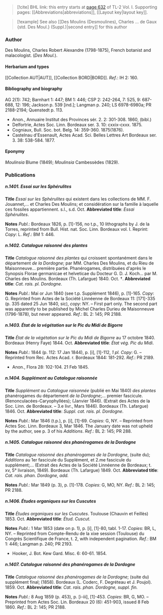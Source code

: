 > [!cite] BHL link: this entry starts at [page 632](https://www.biodiversitylibrary.org/item/103414#page/680/mode/1up) of TL-2 Vol. I.
> Supporting pages: [[Abbreviations|abbreviations]], [[Layout key|layout key]].

> [!example] See also [[Des Moulins (Desmoulines), Charles ... de Gaux {std. Des Moul.} (Suppl.)|second entry]] for this author

### Author

Des Moulins, Charles Robert Alexandre (1798-1875), French botanist and malacologist. (*Des Moul.*).

#### Herbarium and types

[[Collection AUT|AUT]], [[Collection BORD|BORD]].
*Ref*.: IH 2: 160.

#### Bibliography and biography

AG 2(1): 742; Barnhart 1: 447; BM 1: 446; CSP 2: 242-264, 7: 525, 9: 687-688, 12: 196; Jackson p. 539 \[ind.\]; Langman p. 240; LS 6978-6980a; PR 2188-2194; Quenstedt p. 113.
- Anon., Annuaire Institut des Provinces sér. 2. 2: 301-308. 1860, (bibl.)
- Delfortrie, Actes Soc. Linn. Bordeaux ser. 3. 10: cxxix-cxxx. 1875.
- Cogniaux, Bull. Soc. bot. Belg. 14: 359-360. 1875(1876).
- Castelnau d'Essenault, Actes Acad. Sci. Belles Lettres Art Bordeaux ser. 3. 38: 538-584. 1877.

#### Eponymy

*Moulinsia* Blume (1849); *Moulinsia* Cambessèdes (1829).

### Publications

##### n.1401. Essai sur les Sphérulites

**Title**
*Essai sur les Sphérulites* qui existent dans les collections de MM. F. Jouannet,... et Charles Des Moulins; et considération sur la famille à laquelle ces fossiles appartiennent. s.l., s.d. Oct.
**Abbreviated title**: *Essai Sphérulites*.

**Notes**
*Publ*.: Bordeaux 1826, p. \[1\]-156, no t.p., 10 lithographs by J. de la Torres, reprinted from Bull. Hist. nat. Soc. Linn. Bordeaux vol. I. Reprint: *Copy*: L.
*Ref*.: BM 1: 446.

##### n.1402. Catalogue raisonné des plantes

**Title**
*Catalogue raisonné des plantes* qui croissent spontanément dans le département *de la Dordogne*; par MM. Charles Des Moulins, et du Rieu de Maisonneuve... première partie. Phanérogames, distribuées d'après le Synopsis Florae germanicae et helveticae du Docteur G. D. J. Koch... par M. Charles des Moulins. Bordeaux (Th. Lafargue) 1840. Oct. †.
**Abbreviated title**: *Cat. rais. pl. Dordogne*.

**Notes**
*Publ*.: Mai or Jun 1840 (see t.p. Supplément 1846), p. \[1\]-165. *Copy*: G. Reprinted from Actes de la Société Linnéenne de Bordeaux 11: \[171\]-335 (p. 335 dated 25 Jun 1840, sic), *copy*: NY. – First part only. The second part was apparently to be published by Michel Charles Durieu de Maisonneuve (1796-1878), but never appeared.
*Ref*.: BL 2: 145; PR 2188.

##### n.1403. État de la végétation sur le Pic du Midi de Bigorre

**Title**
*État de la végétation sur le Pic du Midi de Bigorre* au 17 octobre 1840. Bordeaux (Henry Faye) 1844. Oct.
**Abbreviated title**: *État vég. Pic du Midi*.

**Notes**
*Publ*.: 1844 (p. 112: 17 Jan 1844), p. \[i\], \[1\]-112, *1 pl. Copy*: G. – Reprinted from Rec. Actes Acad. r. Bordeaux 1844: 181-292.
*Ref*.: PR 2189.
- Anon., Flora 28: 102-104. 21 Feb 1845.

##### n.1404. Supplément au Catalogue raisonnée

**Title**
*Supplément au Catalogue raisonnée* (publié en Mai 1840) *des plantes* phanérogames du département *de la Dordogne*;... premier fascicule. (Renonculacées-Caryophyllées); (Janvier 1846). (Extrait des Actes de la Soc. Linn. de Bordeaux. – 3.e livr., Mars 1846). Bordeaux (Th. Lafargue) 1846. Oct.
**Abbreviated title**: *Suppl. cat. rais. pl. Dordogne*.

**Notes**
*Publ*.: Mar 1846 (t.p.), p. \[i\], \[1\]-69. *Copies*: G, NY. – Reprinted from Actes Soc. Linn. Bordeaux 3, Mar 1846. The January date was not upheld by the author, see p. 3 of his *Additions*.
*Ref*.: BL 2: 145; PR 288.

##### n.1405. Catalogue raisonné des phanérogames de la Dordogne

**Title**
*Catalogue raisonné des phanérogames de la Dordogne*, (suite du); *Additions* au 1er fascicule du Supplément, et 2.me fascicule du supplément;... (Extrait des Actes de la Société Linnéenne de Bordeaux; t. xv, 5° livraison, 1849). Bordeaux (Th. Lafargue) 1849. Oct.
**Abbreviated title**: *Cat. rais. phan. Dordogne, add.*

**Notes**
*Publ*.: Mar 1849 (p. 3), p. \[1\]-178. *Copies*: G, MO, NY.
*Ref*.: BL 2: 145; PR 2188.

##### n.1406. Études organiques sur les Cuscutes

**Title**
*Études organiques sur les Cuscutes*. Toulouse (Chauvin et Feillès) 1853. Oct.
**Abbreviated title**: *Étud. Cuscut.*

**Notes**
*Publ*.: 1 Mar 1853 (date on p. 1), p. \[i\], \[1\]-80, tabl. 1-17. *Copies*: BR, L, NY. – Reprinted from Compte-Rendu de la xixe session (Toulouse) du Congrès Scientifique de France, t. 2, with independent pagination.
*Ref*.: BM 1: 446; Langman p. 240; PR 2193.
- Hooker, J. Bot. Kew Gard. Misc. 6: 60-61. 1854.

##### n.1407. Catalogue raisonné des phanérogames de la Dordogne

**Title**
*Catalogue raisonné des phanérogames de la Dordogne*; (suite du) supplément final; (1858). Bordeaux (L. Coderc, F. Degréteau et J. Poujol). 1859. Oct.
**Abbreviated title**: *Cat. rais. phan. Dordogne, suppl. fin.*

**Notes**
*Publ*.: 8 Aug 1859 (p. 453), p. \[i-iii\], \[1\]-453. *Copies*: BR, G, MO. – Preprinted from Actes Soc. Lin. Bordeaux 20 (6): 451-903, issued 8 Feb 1860.
*Ref*.: BL 2: 145; PR 2188.

